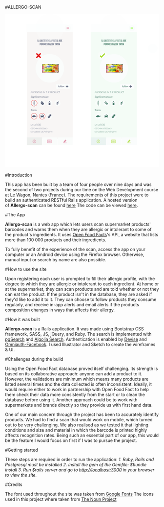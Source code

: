 #ALLERGO-SCAN

![Image of Allergo-Scan](https://github.com/laurage/allergo/blob/master/allergo.jpg)

#Introduction

This app has been built by a team of four people over nine days and was the second of two projects during our time on the Web Development course at [Le Wagon](https://www.lewagon.com), Nantes (France). The requirements of this project were to build an authenticated RESTful Rails application. A hosted version of **Allergo-scan** can be found [here](http://www.allergo-scan.com/) The code can be viewed [here](https://github.com/laurage/allergo).

#The App

**Allergo-scan** is a web app which lets users scan supermarket products' barcodes and warns them when they are allergic or intolerant to some of the product's ingredients.
It uses [Open Food Facts](https://world.openfoodfacts.org)'s API, a website that lists more than 100 000 products and their ingredients.

To fully benefit of the experience of the scan, access the app on your computer or an Android device using the Firefox browser. Otherwise, manual input or search by name are also possible.

#How to use the site

Upon registering each user is prompted to fill their allergic profile, with the degree to which they are allergic or intolerant to each ingredient. At home or at the supermarket, they can scan products and are told whether or not they can eat the product.
If the product isn't in the database, they are asked if they'd like to add it to it.
They can choose to follow products they consume regularly, and receive in-app alerts and email alerts if the products composition changes in ways that affects their allergy.

#How it was built

**Allergo-scan** is a Rails application. It was made using Bootstrap CSS framework, SASS, JS, jQuery, and Ruby.
The search is implemented with [pgSearch](https://github.com/Casecommons/pg_search) and [Algolia Search](https://www.algolia.com/).
Authentication is enabled by [Devise](https://github.com/plataformatec/devise) and [Omniauth-Facebook](https://github.com/mkdynamic/omniauth-facebook).
I used Illustrator and Sketch to create the wireframes & UI.

#Challenges during the build

Using the Open Food Fact database proved itself challenging. Its strength is based on its collaborative approach: anyone can add a product to it. However, the validations are minimum which means many products are listed several times and the data collected is often inconsistent. Ideally, it would require either to work in partnership with Open Food Fact to help them check their data more consistently from the start or to clean the database before using it. Another approach could be to work with supermarkets and brands directly so they provide us with first hand data.

One of our main concern through the project has been to accurately identify products. We had to find a scan that would work on mobile, which turned out to be very challenging. We also realised as we tested it that lighting conditions and size and material in which the barcode is printed highly affects recognition rates. Being such an essential part of our app, this would be the feature I would focus on first if I was to pursue the project.

#Getting started

These steps are required in order to run the application:
*1. Ruby, Rails and Postgresql must be installed
2. Install the gem of the Gemfile: $bundle install
3. Run $rails server and go to [http://localhost:3000](http://localhost:3000) in your browser to view the site.*

#Credits

The font used throughout the site was taken from [Google Fonts](https://fonts.google.com/)
The icons used in this project where taken from [The Noun Project](https://thenounproject.com/)
